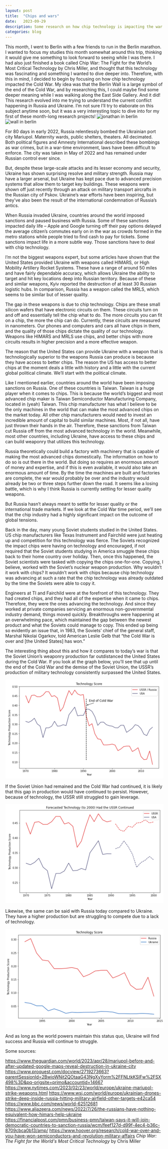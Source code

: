 ```yaml
---
layout: post
title:  "Chips and wars"
date:   2023-09-29
description: Some research on how chip technology is impacting the war in Ukraine.
categories: blog
---
```

This month, I went to Berlin with a few friends to run in the Berlin marathon. I wanted to focus my studies this month somewhat around this trip, thinking it would give me something to look forward to seeing while I was there. I had also just finished a book called Chip War: The Fight for the World’s Most Critical Technology by Chris Miller, and thought that this technology was fascinating and something I wanted to dive deeper into. Therefore, with this in mind, I decided to begin by focusing on how chip technology impacted the Cold War. My idea was that the Berlin Wall is a large symbol of the end of the Cold War, and by researching this, I could maybe find some deeper meaning while I was walking along the East Side Gallery. And it did! This research evolved into me trying to understand the current conflict happening in Russia and Ukraine. I’m not sure I’ll try to elaborate on this subject anytime soon, but it was a very interesting topic to dive into for my first of these month-long research projects!
![jonathan in berlin](https://github.com/jonathanharper3/jonathanharper3.github.io/blob/main/posts/2023_09/IMG_4154.JPG)
![wall in berlin](https://github.com/jonathanharper3/jonathanharper3.github.io/blob/main/posts/2023_09/IMG_4157.JPG)

For 80 days in early 2022, Russia relentlessly bombed the Ukrainian port city Mariupol. Maternity wards, public shelters, theaters. All decimated. Both political figures and Amnesty International described these bombings as war crimes, but in a war-time environment, laws have been difficult to enforce. The city was taken in May of 2022 and has remained under Russian control ever since.

But, despite these large-scale attacks and its lesser economy and security, Ukraine has shown surprising resolve and military strength. Russia may have a larger arsenal, but Ukraine has kept pace due to advanced precision systems that allow them to target key buildings. These weapons were shown off just recently through an attack on military transport aircrafts in the Russian city of Pskov. Ukraine’s war efforts have been inspiring, but they’ve also been the result of the international condemnation of Russia’s antics. 

When Russia invaded Ukraine, countries around the world imposed sanctions and paused business with Russia. Some of these sanctions impacted daily life – Apple and Google turning off their pay options delayed the average citizen’s commutes early on in the war as crowds formed in the metro stations while people tried to find cash to pay for tickets. Some sanctions impact life in a more subtle way. Those sanctions have to deal with chip technology.

I’m not the biggest weapons expert, but some articles have shown that the United States provided Ukraine with weapons called HIMARS, or High Mobility Artillery Rocket Systems. These have a range of around 50 miles and have fairly dependable accuracy, which allows Ukraine the ability to target and hit key locations deep into Russian territory. Because of these and similar weapons, Kyiv reported the destruction of at least 30 Russian logistic hubs. In comparison, Russia has a weapon called the MRLS, which seems to be similar but of lesser quality.

The gap in these weapons is due to chip technology. Chips are these small silicon wafers that have electronic circuits on them. These circuits turn on and off and essentially tell the chip what to do. The more circuits you can fit on a chip, the more the chip can do. Currently, these circuits are measured in nanometers. Our phones and computers and cars all have chips in them, and the quality of those chips dictate the quality of our technology. Weapons like HIMARS and MRLS use chips, and better chips with more circuits results in higher precision and a more effective weapon.

The reason that the United States can provide Ukraine with a weapon that is technologically superior to the weapons Russia can produce is because they have access to better chips. The reason the US has access to better chips at the moment deals a little with history and a little with the current global political climate. We’ll start with the political climate. 

Like I mentioned earlier, countries around the world have been imposing sanctions on Russia. One of these countries is Taiwan. Taiwan is a huge player when it comes to chips. This is because the world’s biggest and most advanced chip maker is Taiwan Semiconductor Manufacturing Company, located in (yeah) Taiwan. This chip manufacturer has what I believe to be the only machines in the world that can make the most advanced chips on the market today. All other chip manufacturers would need to invest an incredible amount of capital to build similar machines. Most, if not all, have just thrown their hands in the air. Therefore, these sanctions from Taiwan cut Russia off from the most advanced technology in the world. Meanwhile, most other countries, including Ukraine, have access to these chips and can build weaponry that utilizes this technology. 

Russia theoretically could build a factory with machinery that is capable of making the most advanced chips domestically. The information on how to do so is out there in the world. But doing so requires an enormous amount of money and expertise, and if this is even available, it would also take an enormous amount of time. By the time the machines are built and factories are complete, the war would probably be over and the industry would already be two or three steps further down the road. It seems like a losing battle, which is why I think Russia is currently settling for lesser quality weapons.

But Russia hasn’t always meant to settle for lesser quality or the international trade markets. If we look at the Cold War time period, we’ll see that the chip industry had a highly significant impact on the outcome of global tensions. 

Back in the day, many young Soviet students studied in the United States. US chip manufacturers like Texas Instrument and Fairchild were just heating up and competition for this technology was fierce. The Soviets recognized the impact chips were having on technology and encouraged, if not required that the Soviet students studying in America smuggle these chips back to their home country over holiday. Then, once this happened, the Soviet scientists were tasked with copying the chips one-for-one. Copying, I believe, worked with the Soviet’s nuclear weapon production. Why wouldn’t it work with chips? It wouldn’t work with chips because chip technology was advancing at such a rate that the chip technology was already outdated by the time the Soviets were able to copy it.

Engineers at TI and Fairchild were at the forefront of this technology. They had created chips, and they had all of the expertise when it came to chips. Therefore, they were the ones advancing the technology. And since they worked at private companies servicing an enormous non-governmental industry demand, things moved quickly. Breakthroughs were happening at an overwhelming pace, which maintained the gap between the newest product and what the Soviets could manage to copy. This ended up being so evidently an issue that, in 1983, the Soviets’ chief of the general staff, Marshal Nikolai Ogarkov, told American Leslie Gelb that “the Cold War is over and [the United States] has won.” 

The interesting thing about this and how it compares to today’s war is that the Soviet Union’s weaponry production far outdistanced the United States during the Cold War. If you look at the graph below, you’ll see that up until the end of the Cold War and the demise of the Soviet Union, the USSR’s production of military technology consistently surpassed the United States. 

![ARIMA model for US USSR](https://github.com/jonathanharper3/jonathanharper3.github.io/blob/main/posts/2023_09/chips_us_ussr.png)

If the Soviet Union had remained and the Cold War had continued, it is likely that this gap in production would have continued to persist. However, because of technology, the USSR still struggled to gain leverage.

![ARIMA model for US USSR](https://github.com/jonathanharper3/jonathanharper3.github.io/blob/main/posts/2023_09/chips_arima.png)

Likewise, the same can be said with Russia today compared to Ukraine. They have a higher production but are struggling to compete due to a lack of technology. 

![Ukraine in the war](https://github.com/jonathanharper3/jonathanharper3.github.io/blob/main/posts/2023_09/chips_rus_ukr.png)

And as long as the world powers maintain this status quo, Ukraine will find success and Russia will continue to struggle.

Some sources:

https://www.theguardian.com/world/2023/apr/28/mariupol-before-and-after-updated-google-maps-reveal-destruction-in-ukraine-city
https://www.proquest.com/docview/2719273663?parentSessionId=2BwioWNit2QOtaaG43NgXyYorm%2FFNLtkKSlFw%2FSX498%3D&pq-origsite=primo&accountid=14667
https://www.nytimes.com/2023/02/23/world/europe/ukraine-mariupol-strike-weapons.html
https://www.wsj.com/world/europe/ukrainian-drones-strike-deep-inside-russia-hitting-military-airfield-other-targets-e42ca54
https://www.bbc.com/news/world-62512681
https://www.aljazeera.com/news/2022/7/26/the-russians-have-nothing-equivalent-how-himars-help-ukraine
https://financialpost.com/pmn/business-pmn/taiwan-says-it-will-join-democratic-countries-to-sanction-russia/wcm/feef127d-d99f-4ec4-b36c-8709cbca0b13/amp/
https://www.hoover.org/research/cold-war-over-and-you-have-won-semiconductors-and-revolution-military-affairs
_Chip War: The Fight for the World's Most Critical Technology_ by Chris Miller
